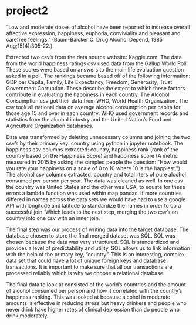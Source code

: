 # project2

“Low and moderate doses of alcohol have been reported to increase overall affective expression, happiness, euphoria, conviviality and pleasant and carefree feelings.” (Baum-Baicker C. Drug Alcohol Depend, 1985 Aug;15(4):305-22.).

Extracted two csv’s from the data source website: Kaggle.com. The data from the world happiness ratings csv used data from the Gallup World Poll. These scores were based on answers to the main life evaluation question asked in a poll. The rankings became based off of the following information: GDP per Capita, Family, Life Expectancy, Freedom, Generosity, Trust Government Corruption. These describe the extent to which these factors contribute in evaluating the happiness in each country. The Alcohol Consumption csv got their data from WHO, World Health Organization. The csv took all national data on average alcohol consumption per capita for those age 15 and over in each country. WHO used government records and statistics from the alcohol industry and the United Nation’s Food and Agriculture Organization databases.

Data was transformed by deleting unnecessary columns and joining the two csv’s by their primary key: country using python in jupyter notebook. The happiness csv columns extracted: country, happiness rank (rank of the country based on the Happiness Score) and happiness score (A metric measured in 2015 by asking the sampled people the question: "How would you rate your happiness on a scale of 0 to 10 where 10 is the happiest."). The alcohol csv columns extracted: country and total liters of pure alcohol consumed per person per year. The data was cleaned as well. In one csv the country was United States and the other was USA, to equate for these errors a lambda function was used within map pandas. If more countries differed in names across the data sets we would have had to use a google API with longitude and latitude to standardize the names in order to do a successful join. Which leads to the next step, merging the two csv’s on country into one csv with an inner join.

The final step was our process of writing data into the target database. The database chosen to store the final merged dataset was SQL. SQL was chosen because the data was very structured. SQL is standardized and provides a level of predictability and utility. SQL allows us to link information with the help of the primary key, “country”. This is an interesting, complex data set that could have a lot of unique foreign keys and database transactions. It is important to make sure that all our transactions are processed reliably which is why we choose a relational database. 

The final data to look at consisted of the world’s countries and the amount of alcohol consumed per person and how it correlated with the country’s happiness ranking. This was looked at because alcohol in moderate amounts is effective in reducing stress but heavy drinkers and people who never drink have higher rates of clinical depression than do people who drink moderately. 
